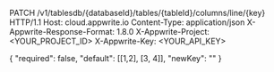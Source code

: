 PATCH /v1/tablesdb/{databaseId}/tables/{tableId}/columns/line/{key} HTTP/1.1
Host: cloud.appwrite.io
Content-Type: application/json
X-Appwrite-Response-Format: 1.8.0
X-Appwrite-Project: <YOUR_PROJECT_ID>
X-Appwrite-Key: <YOUR_API_KEY>

{
  "required": false,
  "default": [[1,2], [3, 4]],
  "newKey": ""
}
